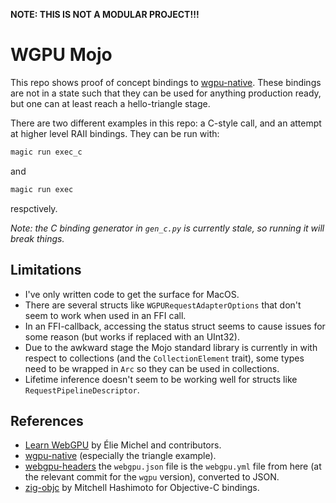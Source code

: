 **NOTE: THIS IS NOT A MODULAR PROJECT!!!**

# WGPU Mojo

This repo shows proof of concept bindings to [wgpu-native](https://github.com/gfx-rs/wgpu-native/).
These bindings are not in a state such that they can be used for anything production ready,
but one can at least reach a hello-triangle stage.

There are two different examples in this repo: a C-style call, and an attempt at higher level RAII bindings.
They can be run with:
```sh
magic run exec_c
```
and
```sh
magic run exec
```
respctively.

_Note: the C binding generator in `gen_c.py` is currently stale, so running it will break things._

## Limitations

* I've only written code to get the surface for MacOS.
* There are several structs like `WGPURequestAdapterOptions` that don't seem to work when used in an FFI call.
* In an FFI-callback, accessing the status struct seems to cause issues for some reason (but works if replaced with an UInt32).
* Due to the awkward stage the Mojo standard library is currently in with respect to collections (and the `CollectionElement` trait), some types need to be wrapped in `Arc` so they can be used in collections.
* Lifetime inference doesn't seem to be working well for structs like `RequestPipelineDescriptor`.

## References

* [Learn WebGPU](https://eliemichel.github.io/LearnWebGPU/) by Élie Michel and contributors.
* [wgpu-native](https://github.com/gfx-rs/wgpu-native/) (especially the triangle example).
* [webgpu-headers](https://github.com/webgpu-native/webgpu-headers/) the `webgpu.json` file is the `webgpu.yml` file from here (at the relevant commit for the `wgpu` version), converted to JSON.
* [zig-objc](https://github.com/mitchellh/zig-objc) by Mitchell Hashimoto for Objective-C bindings.
